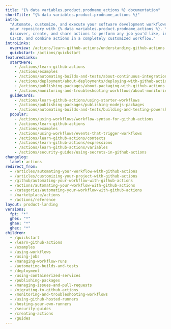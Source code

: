 ```yaml
---
title: "{% data variables.product.prodname_actions %} documentation"
shortTitle: "{% data variables.product.prodname_actions %}"
intro:
  "Automate, customize, and execute your software development workflows right in
  your repository with {% data variables.product.prodname_actions %}. You can
  discover, create, and share actions to perform any job you'd like, including
  CI/CD, and combine actions in a completely customized workflow."
introLinks:
  overview: /actions/learn-github-actions/understanding-github-actions
  quickstart: /actions/quickstart
featuredLinks:
  startHere:
    - /actions/learn-github-actions
    - /actions/examples
    - /actions/automating-builds-and-tests/about-continuous-integration
    - /actions/deployment/about-deployments/deploying-with-github-actions
    - /actions/publishing-packages/about-packaging-with-github-actions
    - /actions/monitoring-and-troubleshooting-workflows/about-monitoring-and-troubleshooting
  guideCards:
    - /actions/learn-github-actions/using-starter-workflows
    - /actions/publishing-packages/publishing-nodejs-packages
    - /actions/automating-builds-and-tests/building-and-testing-powershell
  popular:
    - /actions/using-workflows/workflow-syntax-for-github-actions
    - /actions/learn-github-actions
    - /actions/examples
    - /actions/using-workflows/events-that-trigger-workflows
    - /actions/learn-github-actions/contexts
    - /actions/learn-github-actions/expressions
    - /actions/learn-github-actions/variables
    - /actions/security-guides/using-secrets-in-github-actions
changelog:
  label: actions
redirect_from:
  - /articles/automating-your-workflow-with-github-actions
  - /articles/customizing-your-project-with-github-actions
  - /github/automating-your-workflow-with-github-actions
  - /actions/automating-your-workflow-with-github-actions
  - /categories/automating-your-workflow-with-github-actions
  - /marketplace/actions
  - /actions/reference
layout: product-landing
versions:
  fpt: "*"
  ghes: "*"
  ghae: "*"
  ghec: "*"
children:
  - /quickstart
  - /learn-github-actions
  - /examples
  - /using-workflows
  - /using-jobs
  - /managing-workflow-runs
  - /automating-builds-and-tests
  - /deployment
  - /using-containerized-services
  - /publishing-packages
  - /managing-issues-and-pull-requests
  - /migrating-to-github-actions
  - /monitoring-and-troubleshooting-workflows
  - /using-github-hosted-runners
  - /hosting-your-own-runners
  - /security-guides
  - /creating-actions
  - /guides
---
```

